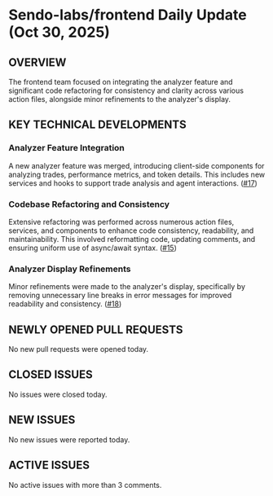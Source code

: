 # Sendo-labs/frontend Daily Update (Oct 30, 2025)
## OVERVIEW 
The frontend team focused on integrating the analyzer feature and significant code refactoring for consistency and clarity across various action files, alongside minor refinements to the analyzer's display.

## KEY TECHNICAL DEVELOPMENTS

### Analyzer Feature Integration
A new analyzer feature was merged, introducing client-side components for analyzing trades, performance metrics, and token details. This includes new services and hooks to support trade analysis and agent interactions. ([#17](https://github.com/Sendo-labs/frontend/pull/17))

### Codebase Refactoring and Consistency
Extensive refactoring was performed across numerous action files, services, and components to enhance code consistency, readability, and maintainability. This involved reformatting code, updating comments, and ensuring uniform use of async/await syntax. ([#15](https://github.com/Sendo-labs/frontend/pull/15))

### Analyzer Display Refinements
Minor refinements were made to the analyzer's display, specifically by removing unnecessary line breaks in error messages for improved readability and consistency. ([#18](https://github.com/Sendo-labs/frontend/pull/18))

## NEWLY OPENED PULL REQUESTS
No new pull requests were opened today.

## CLOSED ISSUES
No issues were closed today.

## NEW ISSUES
No new issues were reported today.

## ACTIVE ISSUES
No active issues with more than 3 comments.